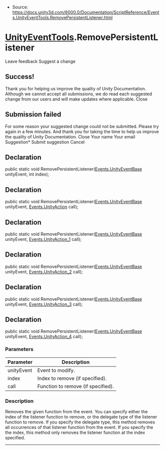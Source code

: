 * Source: https://docs.unity3d.com/6000.0/Documentation/ScriptReference/Events.UnityEventTools.RemovePersistentListener.html

#  [UnityEventTools](https://docs.unity3d.com/6000.0/Documentation/ScriptReference/Events.UnityEventTools.html).RemovePersistentListener
Leave feedback
Suggest a change
## Success!
Thank you for helping us improve the quality of Unity Documentation. Although we cannot accept all submissions, we do read each suggested change from our users and will make updates where applicable.
Close
## Submission failed
For some reason your suggested change could not be submitted. Please <a>try again</a> in a few minutes. And thank you for taking the time to help us improve the quality of Unity Documentation.
Close
Your name Your email Suggestion* Submit suggestion
Cancel
## Declaration
public static void RemovePersistentListener([Events.UnityEventBase](https://docs.unity3d.com/6000.0/Documentation/ScriptReference/Events.UnityEventBase.html) unityEvent, int index); 
## Declaration
public static void RemovePersistentListener([Events.UnityEventBase](https://docs.unity3d.com/6000.0/Documentation/ScriptReference/Events.UnityEventBase.html) unityEvent, [Events.UnityAction](https://docs.unity3d.com/6000.0/Documentation/ScriptReference/Events.UnityAction.html) call); 
## Declaration
public static void RemovePersistentListener([Events.UnityEventBase](https://docs.unity3d.com/6000.0/Documentation/ScriptReference/Events.UnityEventBase.html) unityEvent, [Events.UnityAction_1](https://docs.unity3d.com/6000.0/Documentation/ScriptReference/Events.UnityAction_1.html) call); 
## Declaration
public static void RemovePersistentListener([Events.UnityEventBase](https://docs.unity3d.com/6000.0/Documentation/ScriptReference/Events.UnityEventBase.html) unityEvent, [Events.UnityAction_2](https://docs.unity3d.com/6000.0/Documentation/ScriptReference/Events.UnityAction_2.html) call); 
## Declaration
public static void RemovePersistentListener([Events.UnityEventBase](https://docs.unity3d.com/6000.0/Documentation/ScriptReference/Events.UnityEventBase.html) unityEvent, [Events.UnityAction_3](https://docs.unity3d.com/6000.0/Documentation/ScriptReference/Events.UnityAction_3.html) call); 
## Declaration
public static void RemovePersistentListener([Events.UnityEventBase](https://docs.unity3d.com/6000.0/Documentation/ScriptReference/Events.UnityEventBase.html) unityEvent, [Events.UnityAction_4](https://docs.unity3d.com/6000.0/Documentation/ScriptReference/Events.UnityAction_4.html) call); 
### Parameters
Parameter | Description  
---|---  
unityEvent | Event to modify.  
index | Index to remove (if specified).  
call | Function to remove (if specified).  
### Description
Removes the given function from the event.
You can specify either the index of the listener function to remove, or the delegate type of the listener function to remove. If you specify the delegate type, this method removes all occurrences of that listener function from the event. If you specify the the index, this method only removes the listener function at the index specified.
* * *
